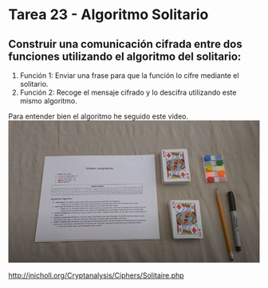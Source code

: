 # Tarea 23 - Algoritmo Solitario
## Construir una comunicación cifrada entre dos funciones utilizando el algoritmo del solitario:
1. Función 1: Enviar una frase para que la función lo cifre mediante el solitario. 
2. Función 2: Recoge el mensaje cifrado y lo descifra utilizando este mismo algoritmo.

Para entender bien el algoritmo he seguido este video.
[![Watch the video](solitario.jpg)](https://www.youtube.com/watch?v=uxzLm79aSzw)

http://jnicholl.org/Cryptanalysis/Ciphers/Solitaire.php

